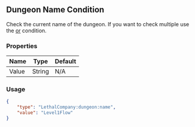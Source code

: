 ## Dungeon Name Condition
Check the current name of the dungeon. If you want to check multiple use the [or](/soundpack-api/conditions/OrCondition) condition.

### Properties
| Name | Type | Default |
|--------|-------|---------|
| Value | String | N/A |

### Usage
```json
{
    "type": "LethalCompany:dungeon:name",
    "value": "Level1Flow"
}
```
